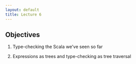 ```yaml
---
layout: default
title: Lecture 6
---
```


Objectives
----------

1. Type-checking the Scala we've seen so far

1. Expressions as trees and type-checking as tree traversal